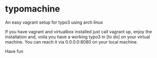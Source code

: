 typomachine
===========

An easy vagrant setup for typo3 using arch linux

If you have vagrant and virtualbox installed just call vagrant up, enjoy the installation and,
voila you have a working typo3 in [to do] on your virtual machine. You can reach
it via 0.0.0.0:8080 on your local machine.

Have fun
